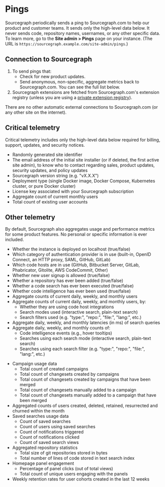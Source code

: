 # Pings

Sourcegraph periodically sends a ping to Sourcegraph.com to help our product and customer teams. It sends only the high-level data below. It never sends code, repository names, usernames, or any other specific data. To learn more, go to the **Site admin > Pings** page on your instance. (The URL is `https://sourcegraph.example.com/site-admin/pings`.)

## Connection to Sourcegraph
1. To send pings that:
   - Check for new product updates.
   - Send anonymous, non-specific, aggregate metrics back to Sourcegraph.com. You can see the full list below. 
1. Sourcegraph extensions are fetched from Sourcegraph.com's extension registry (unless you are using a [private extension registry](https://docs.sourcegraph.com/admin/extensions#publish-extensions-to-a-private-extension-registry)).

There are no other automatic external connections to Sourcegraph.com (or any other site on the internet).

## Critical telemetry

Critical telemetry includes only the high-level data below required for billing, support, updates, and security notices.

- Randomly generated site identifier
- The email address of the initial site installer (or if deleted, the first active site admin), to know who to contact regarding sales, product updates, security updates, and policy updates
- Sourcegraph version string (e.g. "vX.X.X")
- Deployment type (single Docker image, Docker Compose, Kubernetes cluster, or pure Docker cluster)
- License key associated with your Sourcegraph subscription
- Aggregate count of current monthly users
- Total count of existing user accounts

## Other telemetry

By default, Sourcegraph also aggregates usage and performance metrics for some product features. No personal or specific information is ever included.

- Whether the instance is deployed on localhost (true/false)
- Which category of authentication provider is in use (built-in, OpenID Connect, an HTTP proxy, SAML, GitHub, GitLab)
- Which code hosts are in use (GitHub, Bitbucket Server, GitLab, Phabricator, Gitolite, AWS CodeCommit, Other)
- Whether new user signup is allowed (true/false)
- Whether a repository has ever been added (true/false)
- Whether a code search has ever been executed (true/false)
- Whether code intelligence has ever been used (true/false)
- Aggregate counts of current daily, weekly, and monthly users
- Aggregate counts of current daily, weekly, and monthly users, by:
  - Whether they are using code host integrations
  - Search modes used (interactive search, plain-text search)
  - Search filters used (e.g. "type:", "repo:", "file:", "lang:", etc.)
- Aggregate daily, weekly, and monthly latencies (in ms) of search queries
- Aggregate daily, weekly, and monthly counts of:
  - Code intelligence events (e.g., hover tooltips) 
  - Searches using each search mode (interactive search, plain-text search)
  - Searches using each search filter (e.g. "type:", "repo:", "file:", "lang:", etc.)
<!-- depends-on-source: ~/cmd/frontend/internal/usagestats/campaigns.go -->
- Campaign usage data
  - Total count of created campaigns
  - Total count of changesets created by campaigns
  - Total count of changesets created by campaigns that have been merged
  - Total count of changesets manually added to a campaign
  - Total count of changesets manually added to a campaign that have been merged
- Aggregated counts of users created, deleted, retained, resurrected and churned within the month
- Saved searches usage data
  - Count of saved searches
  - Count of users using saved searches
  - Count of notifications triggered
  - Count of notifications clicked
  - Count of saved search views
- Aggregated repository statistics
  - Total size of git repositories stored in bytes
  - Total number of lines of code stored in text search index
- Homepage panel engagement
  - Percentage of panel clicks (out of total views)
  - Total count of unique users engaging with the panels
- Weekly retention rates for user cohorts created in the last 12 weeks
